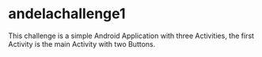 # andelachallenge1
This challenge is a simple Android Application with three Activities, the first Activity is the main Activity with two Buttons.
